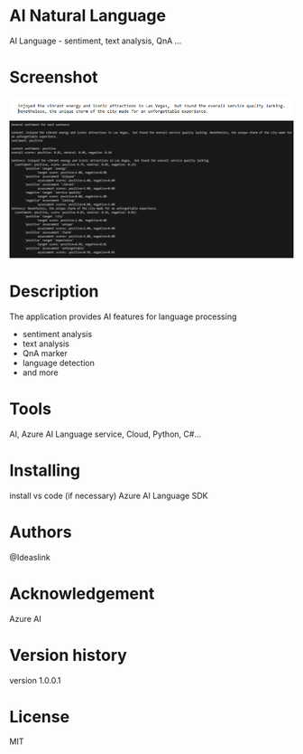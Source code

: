 # AI Natural Language
AI Language - sentiment, text analysis, QnA ...

# Screenshot

![Test content](assets/azure_cog_sentiment_content.PNG)
![Results](assets/azure_cog_sentiment_result.PNG)

# Description

The application provides AI features for language processing

- sentiment analysis
- text analysis
- QnA marker
- language detection
- and more

# Tools 

AI, Azure AI Language service, Cloud, Python, C#...

# Installing

install vs code (if necessary)
Azure AI Language SDK

# Authors

@Ideaslink

# Acknowledgement

Azure AI

# Version history
version 1.0.0.1

# License
MIT

